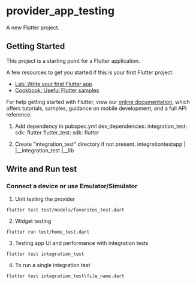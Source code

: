 # provider_app_testing

A new Flutter project.

## Getting Started

This project is a starting point for a Flutter application.

A few resources to get you started if this is your first Flutter project:

- [Lab: Write your first Flutter app](https://flutter.dev/docs/get-started/codelab)
- [Cookbook: Useful Flutter samples](https://flutter.dev/docs/cookbook)

For help getting started with Flutter, view our
[online documentation](https://flutter.dev/docs), which offers tutorials,
samples, guidance on mobile development, and a full API reference.

1. Add dependency in pubspec.yml
 dev_dependencies:
   integration_test:
     sdk: flutter
   flutter_test:
     sdk: flutter

2. Create "integration_test" directory if not present.
 integrationtestapp
 |
 |__integration_test
 |__lib

## Write and Run test

### Connect a device or use Emulator/Simulator

1. Unit testing the provider
 ```
 flutter test test/models/favorites_test.dart
 ```

2. Widget testing
 ```
 flutter run test/home_test.dart
 ```

3. Testing app UI and performance with integration tests
 ```
 flutter test integration_test
 ```

4. To run a single integration test 
 ```
 flutter test integration_test\file_name.dart
 ```
